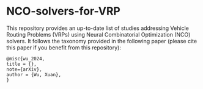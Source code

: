 # NCO-solvers-for-VRP
This repository provides an up-to-date list of studies addressing Vehicle Routing Problems (VRPs) using Neural Combinatorial Optimization (NCO) solvers. It follows the taxonomy provided in the following paper (please cite this paper if you benefit from this repository):

```
@misc{wu_2024,
title = {},
note={arXiv},
author = {Wu, Xuan},
}
```
